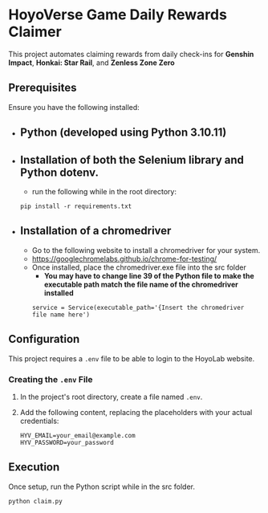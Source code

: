 # **HoyoVerse Game Daily Rewards Claimer**

This project automates claiming rewards from daily check-ins for **Genshin Impact**, **Honkai: Star Rail**, and **Zenless Zone Zero**

## Prerequisites

Ensure you have the following installed:

- ## **Python** (developed using Python 3.10.11)
- ## Installation of both the Selenium library and Python dotenv.
    - run the following while in the root directory:
    ```
    pip install -r requirements.txt
    ```
- ## Installation of a chromedriver
    - Go to the following website to install a chromedriver for your system.
    - https://googlechromelabs.github.io/chrome-for-testing/
    - Once installed, place the chromedriver.exe file into the src folder
      - **You may have to change line 39 of the Python file to make the executable path match the file name of the chromedriver installed**
      ```
      service = Service(executable_path='{Insert the chromedriver file name here')
      ```

## Configuration

This project requires a `.env` file to be able to login to the HoyoLab website.  

### Creating the `.env` File  

1. In the project's root directory, create a file named `.env`.
2. Add the following content, replacing the placeholders with your actual credentials:

   ```
   HYV_EMAIL=your_email@example.com
   HYV_PASSWORD=your_password
   ```

## Execution
Once setup, run the Python script while in the src folder.
``` 
python claim.py 
```

